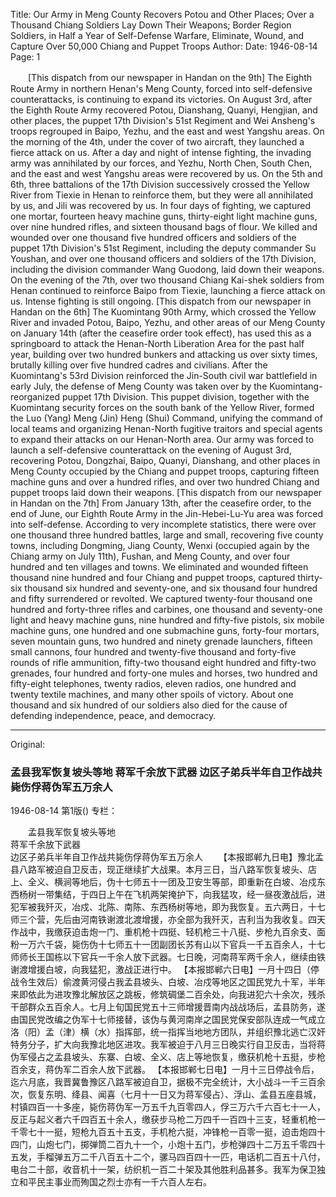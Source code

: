 Title: Our Army in Meng County Recovers Potou and Other Places; Over a Thousand Chiang Soldiers Lay Down Their Weapons; Border Region Soldiers, in Half a Year of Self-Defense Warfare, Eliminate, Wound, and Capture Over 50,000 Chiang and Puppet Troops
Author:
Date: 1946-08-14
Page: 1

　　[This dispatch from our newspaper in Handan on the 9th] The Eighth Route Army in northern Henan's Meng County, forced into self-defensive counterattacks, is continuing to expand its victories. On August 3rd, after the Eighth Route Army recovered Potou, Dianshang, Quanyi, Hengjian, and other places, the puppet 17th Division's 51st Regiment and Wei Ansheng's troops regrouped in Baipo, Yezhu, and the east and west Yangshu areas. On the morning of the 4th, under the cover of two aircraft, they launched a fierce attack on us. After a day and night of intense fighting, the invading army was annihilated by our forces, and Yezhu, North Chen, South Chen, and the east and west Yangshu areas were recovered by us. On the 5th and 6th, three battalions of the 17th Division successively crossed the Yellow River from Tiexie in Henan to reinforce them, but they were all annihilated by us, and Jili was recovered by us. In four days of fighting, we captured one mortar, fourteen heavy machine guns, thirty-eight light machine guns, over nine hundred rifles, and sixteen thousand bags of flour. We killed and wounded over one thousand five hundred officers and soldiers of the puppet 17th Division's 51st Regiment, including the deputy commander Su Youshan, and over one thousand officers and soldiers of the 17th Division, including the division commander Wang Guodong, laid down their weapons. On the evening of the 7th, over two thousand Chiang Kai-shek soldiers from Henan continued to reinforce Baipo from Tiexie, launching a fierce attack on us. Intense fighting is still ongoing.
    [This dispatch from our newspaper in Handan on the 6th] The Kuomintang 90th Army, which crossed the Yellow River and invaded Potou, Baipo, Yezhu, and other areas of our Meng County on January 14th (after the ceasefire order took effect), has used this as a springboard to attack the Henan-North Liberation Area for the past half year, building over two hundred bunkers and attacking us over sixty times, brutally killing over five hundred cadres and civilians. After the Kuomintang's 53rd Division reinforced the Jin-South civil war battlefield in early July, the defense of Meng County was taken over by the Kuomintang-reorganized puppet 17th Division. This puppet division, together with the Kuomintang security forces on the south bank of the Yellow River, formed the Luo (Yang) Meng (Jin) Heng (Shui) Command, unifying the command of local teams and organizing Henan-North fugitive traitors and special agents to expand their attacks on our Henan-North area. Our army was forced to launch a self-defensive counterattack on the evening of August 3rd, recovering Potou, Dongzhai, Baipo, Quanyi, Dianshang, and other places in Meng County occupied by the Chiang and puppet troops, capturing fifteen machine guns and over a hundred rifles, and over two hundred Chiang and puppet troops laid down their weapons.
    [This dispatch from our newspaper in Handan on the 7th] From January 13th, after the ceasefire order, to the end of June, our Eighth Route Army in the Jin-Hebei-Lu-Yu area was forced into self-defense. According to very incomplete statistics, there were over one thousand three hundred battles, large and small, recovering five county towns, including Dongming, Jiang County, Wenxi (occupied again by the Chiang army on July 11th), Fushan, and Meng County, and over four hundred and ten villages and towns. We eliminated and wounded fifteen thousand nine hundred and four Chiang and puppet troops, captured thirty-six thousand six hundred and seventy-one, and six thousand four hundred and fifty surrendered or revolted. We captured twenty-four thousand one hundred and forty-three rifles and carbines, one thousand and seventy-one light and heavy machine guns, nine hundred and fifty-five pistols, six mobile machine guns, one hundred and one submachine guns, forty-four mortars, seven mountain guns, two hundred and ninety grenade launchers, fifteen small cannons, four hundred and twenty-five thousand and forty-five rounds of rifle ammunition, fifty-two thousand eight hundred and fifty-two grenades, four hundred and forty-one mules and horses, two hundred and fifty-eight telephones, twenty radios, eleven radios, one hundred and twenty textile machines, and many other spoils of victory. About one thousand and six hundred of our soldiers also died for the cause of defending independence, peace, and democracy.



<hr /> 

Original: 


### 孟县我军恢复坡头等地  蒋军千余放下武器  边区子弟兵半年自卫作战共毙伤俘蒋伪军五万余人

1946-08-14
第1版()
专栏：

　　孟县我军恢复坡头等地            
    蒋军千余放下武器            
    边区子弟兵半年自卫作战共毙伤俘蒋伪军五万余人
　　【本报邯郸九日电】豫北孟县八路军被迫自卫反击，现正继续扩大战果。本月三日，当八路军恢复坡头、店上、全义、横涧等地后，伪十七师五十一团及卫安生等部，即重新在白坡、冶戍东西杨树一带集结，于四日上午在飞机两架掩护下，向我猛攻，经一昼夜激战后，进犯军被我歼灭，冶戍、北陈、南陈、东西杨树等地，即为我恢复。五六两日，十七师三个营，先后由河南铁谢渡北渡增援，亦全部为我歼灭，吉利当为我收复。四天作战中，我缴获迫击炮一门、重机枪十四挺、轻机枪三十八挺、步枪九百余支、面粉一万六千袋，毙伤伪十七师五十一团副团长苏有山以下官兵一千五百余人，十七师师长王国栋以下官兵一千余人放下武器。七日晚，河南蒋军两千余人，继续由铁谢渡增援白坡，向我猛犯，激战正进行中。
    【本报邯郸六日电】一月十四日（停战令生效后）偷渡黄河侵占我孟县坡头、白坡、冶戍等地区之国民党九十军，半年来即依此为进攻豫北解放区之跳板，修筑碉堡二百余处，向我进犯六十余次，残杀干部群众五百余人。七月上旬国民党五十三师增援晋南内战战场后，孟县防务，遂由国民党改编之伪军十七师接替，该伪与黄河南岸之国民党保安部队连成一气成立洛（阳）孟（津）横（水）指挥部，统一指挥当地地方团队，并组织豫北逃亡汉奸特务分子，扩大向我豫北地区进攻。我军被迫于八月三日晚实行自卫反击，当将蒋伪军侵占之孟县坡头、东寨、白坡、全义、店上等地恢复，缴获机枪十五挺，步枪百余支，蒋伪军二百余人放下武器。
    【本报邯郸七日电】一月十三日停战令后，迄六月底，我晋冀鲁豫区八路军被迫自卫，据极不完全统计，大小战斗一千三百余次，恢复东明、绛县、闻喜（七月十一日又为蒋军侵占）、浮山、孟县五座县城，村镇四百一十多座，毙伤蒋伪军一万五千九百零四人，俘三万六千六百七十一人，反正与起义者六千四百五十余人，缴获步马枪二万四千一百四十三支，轻重机枪一千零七十一挺，短枪九百五十五支，手机枪六挺，冲锋枪一百零一挺，迫击炮四十四门，山炮七门，掷弹筒二百九十一个，小炮十五门，步枪弹四十二万五千零四十五发，手榴弹五万二千八百五十二个，骡马四百四十一匹，电话机二百五十八付，电台二十部，收音机十一架，纺织机一百二十架及其他胜利品甚多。我军为保卫独立和平民主事业而殉国之烈士亦有一千六百人左右。

